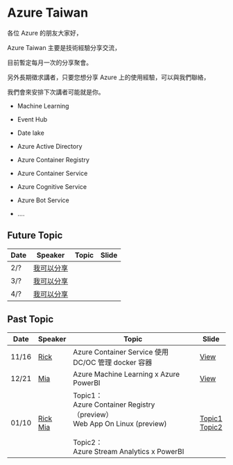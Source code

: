 # Azure Taiwan

各位 Azure 的朋友大家好，

Azure Taiwan 主要是技術經驗分享交流，

目前暫定每月一次的分享聚會。

另外長期徵求講者，只要您想分享 Azure 上的使用經驗，可以與我們聯絡，

我們會來安排下次講者可能就是你。

* Machine Learning
* Event Hub
* Date lake
* Azure Active Directory
* Azure Container Registry
* Azure Container Service
* Azure Cognitive Service
* Azure Bot Service

* ....

## Future Topic

|Date|Speaker|Topic|Slide|
|----|----|----|----|
|2/?|[我可以分享](https://www.facebook.com/messages/mrsunboss)|||
|3/?|[我可以分享](https://www.facebook.com/messages/mrsunboss)|||
|4/?|[我可以分享](https://www.facebook.com/messages/mrsunboss)||||

## Past Topic
|Date|Speaker|Topic|Slide|
|----|----|----|----|
|11/16|[Rick](https://www.linkedin.com/in/rickch)|Azure Container Service 使用 DC/OC 管理 docker 容器|[View](http://www.slideshare.net/mrsunboss/azure-container-service-dc-os-docker)|
|12/21|[Mia](https://se.linkedin.com/in/huaiwenchang)|Azure Machine Learning x Azure PowerBI|[View](https://drive.google.com/file/d/0B8c_5MvtB_-DdXNqaE5kNEVUcmc/view?usp=sharing)|
|01/10|[Rick](https://www.linkedin.com/in/rickch)<br/>[Mia](https://se.linkedin.com/in/huaiwenchang)|Topic1：<br/>Azure Container Registry（preview）<br/> Web App On Linux (preview) <br/><br/>Topic2：<br/> Azure Stream Analytics x PowerBI|[Topic1](http://www.slideshare.net/mrsunboss/azure-container-registrypreviewx-web-app-on-linuxpreview)<br/>[Topic2](https://drive.google.com/file/d/0B8c_5MvtB_-DR2szdmFTd19oNk0/view)|
